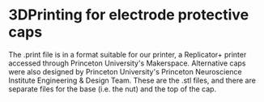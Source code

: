 # 3DPrinting for electrode protective caps
The .print file is in a format suitable for our printer, a Replicator+ printer accessed through Princeton University's Makerspace. Alternative caps were also designed by Princeton University's Princeton Neuroscience Institute Engineering & Design Team. These are the .stl files, and there are separate files for the base (i.e. the nut) and the top of the cap.  
